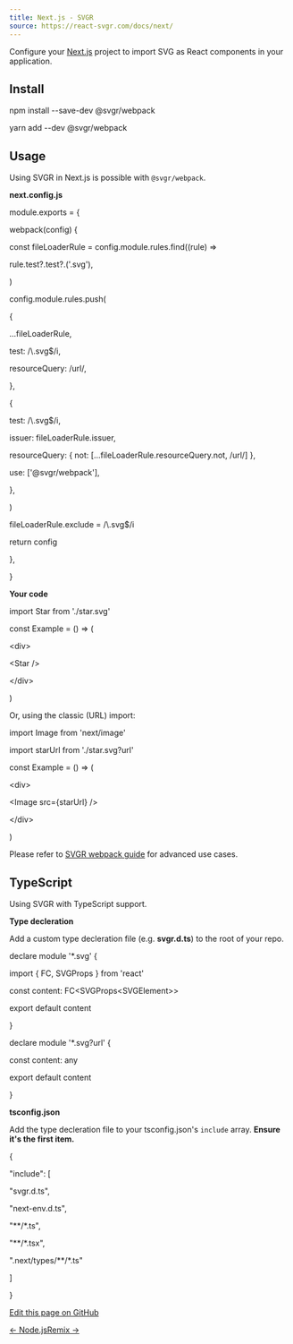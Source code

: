 ```yaml
---
title: Next.js - SVGR
source: https://react-svgr.com/docs/next/
---
```


Configure your [Next.js](https://nextjs.org/) project to import SVG as React components in your application.

[](https://react-svgr.com/docs/next/#install)Install
----------------------------------------------------

npm install --save-dev @svgr/webpack

yarn add --dev @svgr/webpack

[](https://react-svgr.com/docs/next/#usage)Usage
------------------------------------------------

Using SVGR in Next.js is possible with `@svgr/webpack`.

**next.config.js**

module.exports \= {

webpack(config) {

const fileLoaderRule \= config.module.rules.find((rule) \=\>

rule.test?.test?.('.svg'),

)

config.module.rules.push(

{

...fileLoaderRule,

test: /\\.svg$/i,

resourceQuery: /url/,

},

{

test: /\\.svg$/i,

issuer: fileLoaderRule.issuer,

resourceQuery: { not: \[...fileLoaderRule.resourceQuery.not, /url/\] },

use: \['@svgr/webpack'\],

},

)

fileLoaderRule.exclude \= /\\.svg$/i

return config

},

}

**Your code**

import Star from './star.svg'

const Example \= () \=\> (

<div\>

<Star /\>

</div\>

)

Or, using the classic (URL) import:

import Image from 'next/image'

import starUrl from './star.svg?url'

const Example \= () \=\> (

<div\>

<Image src\={starUrl} /\>

</div\>

)

Please refer to [SVGR webpack guide](https://react-svgr.com/docs/webpack/) for advanced use cases.

[](https://react-svgr.com/docs/next/#typescript)TypeScript
----------------------------------------------------------

Using SVGR with TypeScript support.

**Type decleration**

Add a custom type decleration file (e.g. **svgr.d.ts**) to the root of your repo.

declare module '\*.svg' {

import { FC, SVGProps } from 'react'

const content: FC<SVGProps<SVGElement\>\>

export default content

}

declare module '\*.svg?url' {

const content: any

export default content

}

**tsconfig.json**

Add the type decleration file to your tsconfig.json's `include` array. **Ensure it's the first item.**

{

"include": \[

"svgr.d.ts",

"next-env.d.ts",

"\*\*/\*.ts",

"\*\*/\*.tsx",

".next/types/\*\*/\*.ts"

\]

}

[Edit this page on GitHub](https://github.com/gregberge/svgredit/main/website/pages/docs/next.mdx)

[← Node.js](https://react-svgr.com/docs/node-api/)[Remix →](https://react-svgr.com/docs/remix/)
